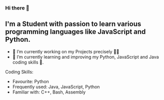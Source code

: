 ### Hi there 👋

## I'm a Student with passion to learn various programming languages like JavaScript and Python.

- 🔭 I’m currently working on my Projects precisely 🔎🧐
- 🌱 I’m currently learning and improving my Python, JavaScript and Java coding skills 🐍.

Coding Skills:
- Favourite: Python
- Frequently used: Java, JavaScript, Python
- Familiar with: C++, Bash, Assembly
